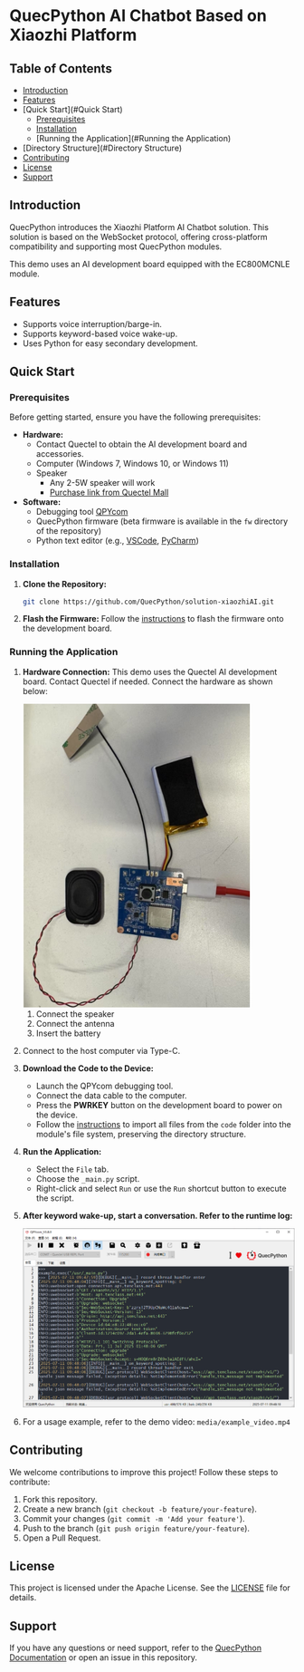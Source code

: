 # QuecPython AI Chatbot Based on Xiaozhi Platform

## Table of Contents

- [Introduction](#Introduction)
- [Features](#Features)
- [Quick Start](#Quick Start)
  - [Prerequisites](#Prerequisites)
  - [Installation](#Installation)
  - [Running the Application](#Running the Application)
- [Directory Structure](#Directory Structure)
- [Contributing](#Contributing)
- [License](#License)
- [Support](#Support)

## Introduction

QuecPython introduces the Xiaozhi Platform AI Chatbot solution. This solution is based on the WebSocket protocol, offering cross-platform compatibility and supporting most QuecPython modules.

This demo uses an AI development board equipped with the EC800MCNLE module.

## Features

- Supports voice interruption/barge-in.
- Supports keyword-based voice wake-up.
- Uses Python for easy secondary development.

## Quick Start

### Prerequisites

Before getting started, ensure you have the following prerequisites:

- **Hardware:**
  - Contact Quectel to obtain the AI development board and accessories.
  - Computer (Windows 7, Windows 10, or Windows 11)
  - Speaker
    - Any 2-5W speaker will work
    - [Purchase link from Quectel Mall](https://www.quecmall.com/goods-detail/2c90800c94028da201948249e9f4012d)
- **Software:**
  - Debugging tool [QPYcom](https://images.quectel.com/python/2022/12/QPYcom_V3.6.0.zip)
  - QuecPython firmware (beta firmware is available in the `fw` directory of the repository)
  - Python text editor (e.g., [VSCode](https://code.visualstudio.com/), [PyCharm](https://www.jetbrains.com/pycharm/download/))

### Installation

1. **Clone the Repository:**

   ```bash
   git clone https://github.com/QuecPython/solution-xiaozhiAI.git  
   ```

2. **Flash the Firmware:**
   Follow the [instructions](https://python.quectel.com/doc/Application_guide/zh/dev-tools/QPYcom/qpycom-dw.html#%E4%B8%8B%E8%BD%BD%E5%9B%BA%E4%BB%B6) to flash the firmware onto the development board.

### Running the Application

1. **Hardware Connection:**
   This demo uses the Quectel AI development board. Contact Quectel if needed. Connect the hardware as shown below:

   <img src="./media/20250425131903.jpg" style="zoom:80%;" />

   1. Connect the speaker
   2. Connect the antenna
   3. Insert the battery

2. Connect to the host computer via Type-C.

3. **Download the Code to the Device:**

   - Launch the QPYcom debugging tool.
   - Connect the data cable to the computer.
   - Press the **PWRKEY** button on the development board to power on the device.
   - Follow the [instructions](https://developer.quectel.com/doc/quecpython/Getting_started/en/4G/first_python.html#PC与模组间的文件传输) to import all files from the `code` folder into the module's file system, preserving the directory structure.

4. **Run the Application:**

   - Select the `File` tab.
   - Choose the `_main.py` script.
   - Right-click and select `Run` or use the `Run` shortcut button to execute the script.

5. **After keyword wake-up, start a conversation. Refer to the runtime log:**

   ![](./media/20250425132727.png)

6. For a usage example, refer to the demo video: `media/example_video.mp4`

## Contributing

We welcome contributions to improve this project! Follow these steps to contribute:

1. Fork this repository.
2. Create a new branch (`git checkout -b feature/your-feature`).
3. Commit your changes (`git commit -m 'Add your feature'`).
4. Push to the branch (`git push origin feature/your-feature`).
5. Open a Pull Request.

## License

This project is licensed under the Apache License. See the [LICENSE](https://license/) file for details.

## Support

If you have any questions or need support, refer to the [QuecPython Documentation](https://python.quectel.com/doc) or open an issue in this repository.